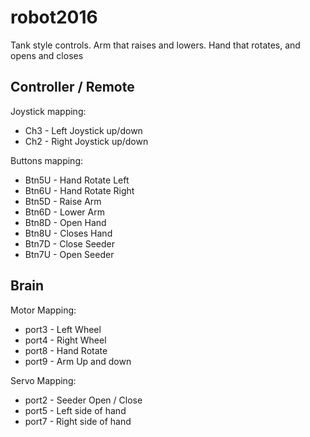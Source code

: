 # robot2016

Tank style controls.  Arm that raises and lowers.  Hand that rotates, and opens and closes

## Controller / Remote
Joystick mapping:
*	Ch3 - Left Joystick up/down
*	Ch2 - Right Joystick up/down

Buttons mapping:
*	Btn5U - Hand Rotate Left
*	Btn6U - Hand Rotate Right
*	Btn5D - Raise Arm
*	Btn6D - Lower Arm
*	Btn8D - Open Hand
*	Btn8U - Closes Hand
* Btn7D - Close Seeder
*	Btn7U - Open Seeder

## Brain
Motor Mapping:
* port3 - Left Wheel
* port4 - Right Wheel
* port8 - Hand Rotate
* port9 - Arm Up and down

Servo Mapping:
* port2 - Seeder Open / Close
* port5 - Left side of hand
* port7 - Right side of hand
